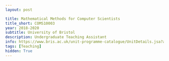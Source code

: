 ```yaml
---
layout: post

title: Mathematical Methods for Computer Scientists
title_short: COMS10003
year: 2018-2020
subtitle: University of Bristol
description: Undergraduate Teaching Assistant
info: https://www.bris.ac.uk/unit-programme-catalogue/UnitDetails.jsa?ayrCode=19%2F20&unitCode=COMS10003
tags: [Teaching]
hidden: True
---
```

